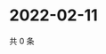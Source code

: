 # 2022-02-11

共 0 条

<!-- BEGIN WEIBO -->
<!-- 最后更新时间 Fri Feb 11 2022 07:14:12 GMT+0800 (China Standard Time) -->

<!-- END WEIBO -->
